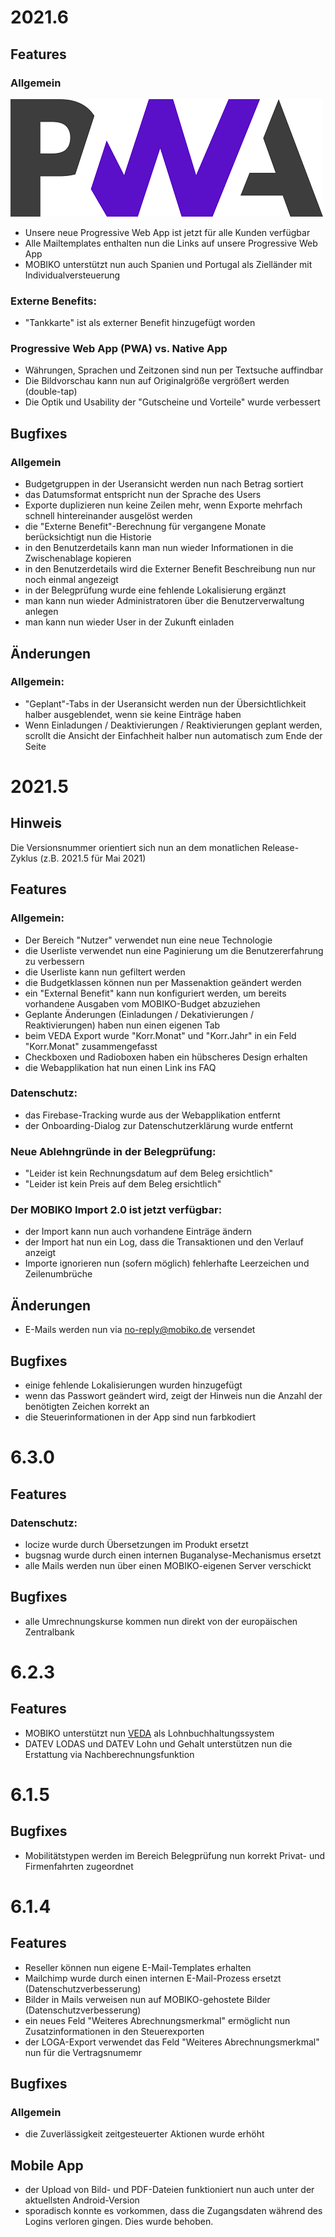 # 2021.6
## Features
### Allgemein
![PWA Logo](./img/pwa.png)
- Unsere neue Progressive Web App ist jetzt für alle Kunden verfügbar
- Alle Mailtemplates enthalten nun die Links auf unsere Progressive Web App
- MOBIKO unterstützt nun auch Spanien und Portugal als Zielländer mit Individualversteuerung

### Externe Benefits:
- "Tankkarte" ist als externer Benefit hinzugefügt worden

### Progressive Web App (PWA) vs. Native App
- Währungen, Sprachen und Zeitzonen sind nun per Textsuche auffindbar
- Die Bildvorschau kann nun auf Originalgröße vergrößert werden (double-tap)
- Die Optik und Usability der "Gutscheine und Vorteile" wurde verbessert

## Bugfixes
### Allgemein
- Budgetgruppen in der Useransicht werden nun nach Betrag sortiert
- das Datumsformat entspricht nun der Sprache des Users
- Exporte duplizieren nun keine Zeilen mehr, wenn Exporte mehrfach schnell hintereinander ausgelöst werden
- die "Externe Benefit"-Berechnung für vergangene Monate berücksichtigt nun die Historie
- in den Benutzerdetails kann man nun wieder Informationen in die Zwischenablage kopieren
- in den Benutzerdetails wird die Externer Benefit Beschreibung nun nur noch einmal angezeigt
- in der Belegprüfung wurde eine fehlende Lokalisierung ergänzt
- man kann nun wieder Administratoren über die Benutzerverwaltung anlegen
- man kann nun wieder User in der Zukunft einladen


## Änderungen
### Allgemein:
- "Geplant"-Tabs in der Useransicht werden nun der Übersichtlichkeit halber ausgeblendet, wenn sie keine Einträge haben
- Wenn Einladungen / Deaktivierungen / Reaktivierungen geplant werden, scrollt die Ansicht der Einfachheit halber nun automatisch zum Ende der Seite

# 2021.5
## Hinweis
Die Versionsnummer orientiert sich nun an dem monatlichen Release-Zyklus (z.B. 2021.5 für Mai 2021)

## Features
### Allgemein:
- Der Bereich "Nutzer" verwendet nun eine neue Technologie
- die Userliste verwendet nun eine Paginierung um die Benutzererfahrung zu verbessern
- die Userliste kann nun gefiltert werden
- die Budgetklassen können nun per Massenaktion geändert werden
- ein "External Benefit" kann nun konfiguriert werden, um bereits vorhandene Ausgaben vom MOBIKO-Budget abzuziehen
- Geplante Änderungen (Einladungen / Dekativierungen / Reaktivierungen) haben nun einen eigenen Tab
- beim VEDA Export wurde "Korr.Monat" und "Korr.Jahr" in ein Feld "Korr.Monat" zusammengefasst
- Checkboxen und Radioboxen haben ein hübscheres Design erhalten
- die Webapplikation hat nun einen Link ins FAQ

### Datenschutz:
- das Firebase-Tracking wurde aus der Webapplikation entfernt
- der Onboarding-Dialog zur Datenschutzerklärung wurde entfernt

### Neue Ablehngründe in der Belegprüfung:
- "Leider ist kein Rechnungsdatum auf dem Beleg ersichtlich"
- "Leider ist kein Preis auf dem Beleg ersichtlich"

### Der MOBIKO Import 2.0 ist jetzt verfügbar:
- der Import kann nun auch vorhandene Einträge ändern
- der Import hat nun ein Log, dass die Transaktionen und den Verlauf anzeigt
- Importe ignorieren nun (sofern möglich) fehlerhafte Leerzeichen und Zeilenumbrüche

## Änderungen
- E-Mails werden nun via no-reply@mobiko.de versendet

## Bugfixes
- einige fehlende Lokalisierungen wurden hinzugefügt
- wenn das Passwort geändert wird, zeigt der Hinweis nun die Anzahl der benötigten Zeichen korrekt an
- die Steuerinformationen in der App sind nun farbkodiert

# 6.3.0
## Features
### Datenschutz:
- locize wurde durch Übersetzungen im Produkt ersetzt
- bugsnag wurde durch einen internen Buganalyse-Mechanismus ersetzt
- alle Mails werden nun über einen MOBIKO-eigenen Server verschickt

## Bugfixes
- alle Umrechnungskurse kommen nun direkt von der europäischen Zentralbank
# 6.2.3
## Features
- MOBIKO unterstützt nun [VEDA](https://www.veda.net/software/veda-hr-entgelt/) als Lohnbuchhaltungssystem
- DATEV LODAS und DATEV Lohn und Gehalt unterstützen nun die Erstattung via Nachberechnungsfunktion

# 6.1.5
## Bugfixes
- Mobilitätstypen werden im Bereich Belegprüfung nun korrekt Privat- und Firmenfahrten zugeordnet

# 6.1.4
## Features
- Reseller können nun eigene E-Mail-Templates erhalten
- Mailchimp wurde durch einen internen E-Mail-Prozess ersetzt (Datenschutzverbesserung)
- Bilder in Mails verweisen nun auf MOBIKO-gehostete Bilder (Datenschutzverbesserung)
- ein neues Feld "Weiteres Abrechnungsmerkmal" ermöglicht nun Zusatzinformationen in den Steuerexporten
- der LOGA-Export verwendet das Feld "Weiteres Abrechnungsmerkmal" nun für die Vertragsnumemr

## Bugfixes
### Allgemein
- die Zuverlässigkeit zeitgesteuerter Aktionen wurde erhöht
## Mobile App
- der Upload von Bild- und PDF-Dateien funktioniert nun auch unter der aktuellsten Android-Version
- sporadisch konnte es vorkommen, dass die Zugangsdaten während des Logins verloren gingen. Dies wurde behoben.